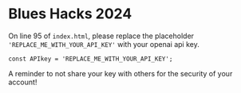 # Blues Hacks 2024

On line 95 of ```index.html```, please replace the placeholder ```'REPLACE_ME_WITH_YOUR_API_KEY'``` with your openai api key.
```
const APIkey = 'REPLACE_ME_WITH_YOUR_API_KEY';
```
A reminder to not share your key with others for the security of your account!
